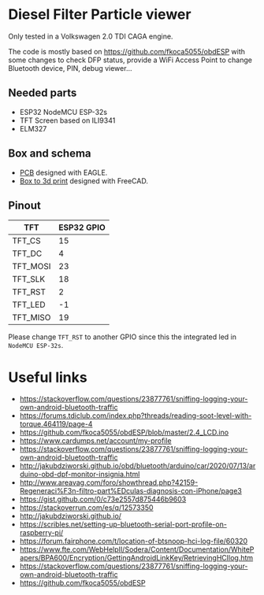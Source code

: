 # Diesel Filter Particle viewer

Only tested in a Volkswagen 2.0 TDI CAGA engine.

The code is mostly based on https://github.com/fkoca5055/obdESP with some changes to check DFP status, provide a WiFi Access Point to change Bluetooth device, PIN, debug viewer...

## Needed parts

 - ESP32 NodeMCU ESP-32s
 - TFT Screen based on ILI9341
 - ELM327

## Box and schema

 - [PCB](schema/dpf1) designed with EAGLE.
 - [Box to 3d print](schema/3dmodel) designed with FreeCAD.
 
 
## Pinout


|  TFT |   ESP32 GPIO |
|---|---|
| TFT_CS | 15 |
| TFT_DC | 4 |
| TFT_MOSI | 23 |
| TFT_SLK | 18 |
| TFT_RST | 2 |
| TFT_LED | -1 |
| TFT_MISO | 19 |

Please change `TFT_RST` to another GPIO since this the integrated led in `NodeMCU ESP-32s`.


# Useful links

- https://stackoverflow.com/questions/23877761/sniffing-logging-your-own-android-bluetooth-traffic
- https://forums.tdiclub.com/index.php?threads/reading-soot-level-with-torque.464119/page-4
- https://github.com/fkoca5055/obdESP/blob/master/2.4_LCD.ino
- https://www.cardumps.net/account/my-profile
- https://stackoverflow.com/questions/23877761/sniffing-logging-your-own-android-bluetooth-traffic
- http://jakubdziworski.github.io/obd/bluetooth/arduino/car/2020/07/13/arduino-obd-dpf-monitor-insignia.html
- http://www.areavag.com/foro/showthread.php?42159-Regeneraci%F3n-filtro-part%EDculas-diagnosis-con-iPhone/page3
- https://gist.github.com/0/c73e2557d875446b9603
- https://stackoverrun.com/es/q/12573350
- http://jakubdziworski.github.io/
- https://scribles.net/setting-up-bluetooth-serial-port-profile-on-raspberry-pi/
- https://forum.fairphone.com/t/location-of-btsnoop-hci-log-file/60320
- https://www.fte.com/WebHelpII/Sodera/Content/Documentation/WhitePapers/BPA600/Encryption/GettingAndroidLinkKey/RetrievingHCIlog.htm
- https://stackoverflow.com/questions/23877761/sniffing-logging-your-own-android-bluetooth-traffic
- https://github.com/fkoca5055/obdESP
